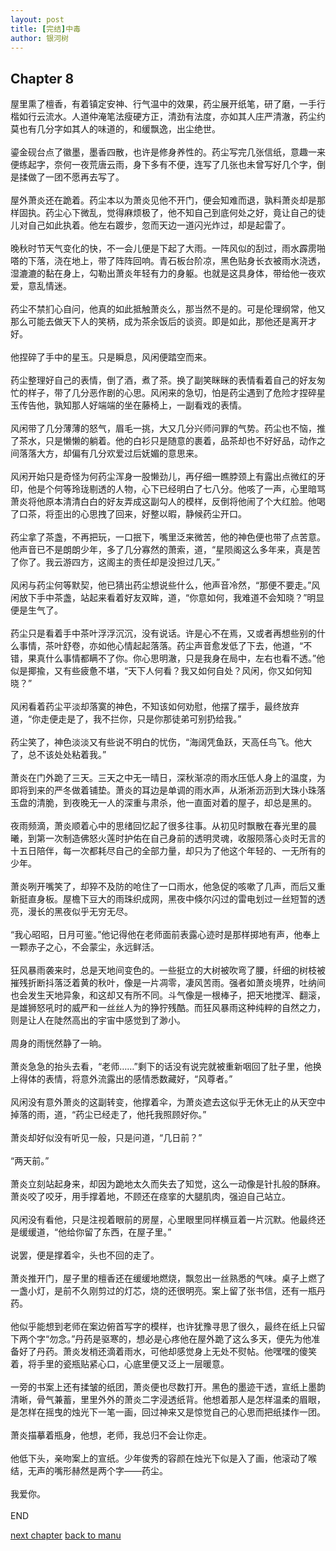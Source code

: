 ```yaml
---
layout: post
title: [完结]中毒
author: 银河树
---
```



## Chapter 8 

屋里熏了檀香，有着镇定安神、行气温中的效果，药尘展开纸笔，研了磨，一手行楷如行云流水。人道仲淹笔法瘦硬方正，清劲有法度，亦如其人庄严清澈，药尘约莫也有几分字如其人的味道的，和缓飘逸，出尘绝世。<br><br>鎏金砚台点了徽墨，墨香四散，也许是修身养性的。药尘写完几张信纸，意趣一来便练起字，奈何一夜荒唐云雨，身下多有不便，连写了几张也未曾写好几个字，倒是揉做了一团不愿再去写了。<br><br>屋外萧炎还在跪着。药尘本以为萧炎见他不开门，便会知难而退，孰料萧炎却是那样固执。药尘心下微乱，觉得麻烦极了，他不知自己到底何处之好，竟让自己的徒儿对自己如此执着。他左右踱步，忽而天边一道闪光炸过，却是起雷了。<br><br>晚秋时节天气变化的快，不一会儿便是下起了大雨。一阵风似的刮过，雨水霹雳啪嗒的下落，浇在地上，带了阵阵回响。青石板台阶凉，黑色贴身长衣被雨水浇透，湿漉漉的黏在身上，勾勒出萧炎年轻有力的身躯。也就是这具身体，带给他一夜欢爱，意乱情迷。<br><br>药尘不禁扪心自问，他真的如此抵触萧炎么，那当然不是的。可是伦理纲常，他又那么可能去做天下人的笑柄，成为茶余饭后的谈资。即是如此，那他还是离开才好。<br><br>他捏碎了手中的星玉。只是瞬息，风闲便踏空而来。<br><br>药尘整理好自己的表情，倒了酒，煮了茶。换了副笑眯眯的表情看着自己的好友匆忙的样子，带了几分恶作剧的心思。风闲来的急切，怕是药尘遇到了危险才捏碎星玉传告他，孰知那人好端端的坐在藤椅上，一副看戏的表情。<br><br>风闲带了几分薄薄的怒气，眉毛一挑，大又几分兴师问罪的气势。药尘也不恼，推了茶水，只是懒懒的躺着。他的白衫只是随意的裹着，品茶却也不好好品，动作之间落落大方，却偏有几分欢爱过后妩媚的意思来。<br><br>风闲开始只是奇怪为何药尘浑身一股懒劲儿，再仔细一瞧脖颈上有露出点微红的牙印，他是个何等玲珑剔透的人物，心下已经明白了七八分。他咳了一声，心里暗骂萧炎将他原本清清白白的好友弄成这副勾人的模样，反倒将他闹了个大红脸。他喝了口茶，将歪出的心思拽了回来，好整以暇，静候药尘开口。<br><br>药尘拿了茶盏，不再把玩，一口抿下，嘴里泛来微苦，他的神色便也带了点苦意。他声音已不是朗朗少年，多了几分寡然的萧索，道，“星陨阁这么多年来，真是苦了你了。我云游四方，这阁主的责任却是没担过几天。”<br><br>风闲与药尘何等默契，他已猜出药尘想说些什么，他声音冷然，“那便不要走。”风闲放下手中茶盏，站起来看着好友双眸，道，“你意如何，我难道不会知晓？”明显便是生气了。<br><br>药尘只是看着手中茶叶浮浮沉沉，没有说话。许是心不在焉，又或者再想些别的什么事情，茶叶舒卷，亦如他心情起起落落。药尘声音愈发低了下去，他道，“不错，果真什么事情都瞒不了你。你心思明澈，只是我身在局中，左右也看不透。”他似是揶揄，又有些疲惫不堪，“天下人何看？我又如何自处？风闲，你又如何知晓？”<br><br>风闲看着药尘平淡却落寞的神色，不知该如何劝慰，他摆了摆手，最终放弃道，“你走便走是了，我不拦你，只是你那徒弟可别扔给我。”<br><br>药尘笑了，神色淡淡又有些说不明白的忧伤，“海阔凭鱼跃，天高任鸟飞。他大了，总不该处处粘着我。”<br><br>萧炎在门外跪了三天。三天之中无一晴日，深秋渐凉的雨水压低人身上的温度，为即将到来的严冬做着铺垫。萧炎的耳边是单调的雨水声，从淅淅沥沥到大珠小珠落玉盘的清脆，到夜晚无一人的深重与肃杀，他一直面对着的屋子，却总是黑的。<br><br>夜雨频滴，萧炎顺着心中的思绪回忆起了很多往事。从初见时飘散在春光里的晨曦，到第一次制造佛怒火莲时护佑在自己身前的透明灵魂，收服陨落心炎时无言的十五日陪伴，每一次都耗尽自己的全部力量，却只为了他这个年轻的、一无所有的少年。<br><br>萧炎咧开嘴笑了，却猝不及防的呛住了一口雨水，他急促的咳嗽了几声，而后又重新挺直身板。屋檐下豆大的雨珠织成网，黑夜中倏尔闪过的雷电划过一丝短暂的透亮，漫长的黑夜似乎无穷无尽。<br><br>“我心昭昭，日月可鉴。”他记得他在老师面前表露心迹时是那样掷地有声，他奉上一颗赤子之心，不会蒙尘，永远鲜活。<br><br>狂风暴雨袭来时，总是天地间变色的。一些挺立的大树被吹弯了腰，纤细的树枝被摧残折断抖落泛着黄的秋叶，像是一片凋零，凄风苦雨。强者如萧炎境界，吐纳间也会发生天地异象，和这却又有所不同。斗气像是一根棒子，把天地搅浑、翻滚，是雄狮怒吼时的威严和一丝丝人为的狰狞残酷。而狂风暴雨这种纯粹的自然之力，则是让人在陡然高出的宇宙中感觉到了渺小。<br><br>周身的雨恍然静了一晌。<br><br>萧炎急急的抬头去看，“老师……”剩下的话没有说完就被重新咽回了肚子里，他换上得体的表情，将意外流露出的感情悉数藏好，“风尊者。”<br><br>风闲没有意外萧炎的这副转变，他撑着伞，为萧炎遮去这似乎无休无止的从天空中掉落的雨，道，“药尘已经走了，他托我照顾好你。”<br><br>萧炎却好似没有听见一般，只是问道，“几日前？”<br><br>“两天前。”<br><br>萧炎立刻站起身来，却因为跪地太久而失去了知觉，这么一动像是针扎般的酥麻。萧炎咬了咬牙，用手撑着地，不顾还在痉挛的大腿肌肉，强迫自己站立。<br><br>风闲没有看他，只是注视着眼前的房屋，心里眼里同样横亘着一片沉默。他最终还是缓缓道，“他给你留了东西，在屋子里。”<br><br>说罢，便是撑着伞，头也不回的走了。<br><br>萧炎推开门，屋子里的檀香还在缓缓地燃烧，飘忽出一丝熟悉的气味。桌子上燃了一盏小灯，是前不久刚剪过的灯芯，烧的还很明亮。案上留了张书信，还有一瓶丹药。<br><br>他似乎能想到老师在案边俯首写字的模样，也许犹豫寻思了很久，最终在纸上只留下两个字“勿念。”丹药是驱寒的，想必是心疼他在屋外跪了这么多天，便先为他准备好了丹药。萧炎发梢还滴着雨水，可他却感觉身上无处不熨帖。他嘿嘿的傻笑着，将手里的瓷瓶贴紧心口，心底里便又泛上一层暖意。<br><br>一旁的书案上还有揉皱的纸团，萧炎便也尽数打开。黑色的墨迹干透，宣纸上墨韵清晰，骨气兼蓄，里里外外的萧炎二字浸透纸背。他想着那人是怎样温柔的眉眼，是怎样在摇曳的烛光下一笔一画，回过神来又是惊觉自己的心思而把纸揉作一团。<br><br>萧炎描摹着瓶身，他想，老师，我总归不会让你走。<br><br>他低下头，亲吻案上的宣纸。少年俊秀的容颜在烛光下似是入了画，他滚动了喉结，无声的嘴形赫然是两个字——药尘。<br><br>我爱你。<br><br>END

[next chapter](https://allforyanchen.github.io/2020/07/17/post-1-chapter-9.html)
[back to manu](https://allforyanchen.github.io/2020/07/17/post-1.html)
